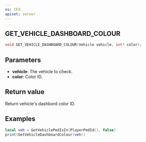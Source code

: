 ```yaml
---
ns: CFX
apiset: server
---
```

## GET_VEHICLE_DASHBOARD_COLOUR

```c
void GET_VEHICLE_DASHBOARD_COLOUR(Vehicle vehicle, int* color);
```


## Parameters
* **vehicle**: The vehicle to check.
* **color**: Color ID.

## Return value
Return vehicle's dashbord color ID.

## Examples
```lua
local veh = GetVehiclePedIsIn(PlayerPedId(), false)
print(GetVehicleDashboardColour(veh))
```
